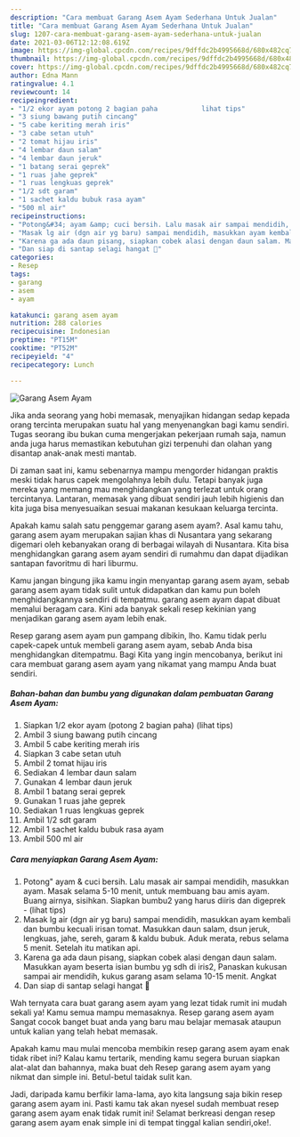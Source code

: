 ```yaml
---
description: "Cara membuat Garang Asem Ayam Sederhana Untuk Jualan"
title: "Cara membuat Garang Asem Ayam Sederhana Untuk Jualan"
slug: 1207-cara-membuat-garang-asem-ayam-sederhana-untuk-jualan
date: 2021-03-06T12:12:08.619Z
image: https://img-global.cpcdn.com/recipes/9dffdc2b4995668d/680x482cq70/garang-asem-ayam-foto-resep-utama.jpg
thumbnail: https://img-global.cpcdn.com/recipes/9dffdc2b4995668d/680x482cq70/garang-asem-ayam-foto-resep-utama.jpg
cover: https://img-global.cpcdn.com/recipes/9dffdc2b4995668d/680x482cq70/garang-asem-ayam-foto-resep-utama.jpg
author: Edna Mann
ratingvalue: 4.1
reviewcount: 14
recipeingredient:
- "1/2 ekor ayam potong 2 bagian paha           lihat tips"
- "3 siung bawang putih cincang"
- "5 cabe keriting merah iris"
- "3 cabe setan utuh"
- "2 tomat hijau iris"
- "4 lembar daun salam"
- "4 lembar daun jeruk"
- "1 batang serai geprek"
- "1 ruas jahe geprek"
- "1 ruas lengkuas geprek"
- "1/2 sdt garam"
- "1 sachet kaldu bubuk rasa ayam"
- "500 ml air"
recipeinstructions:
- "Potong&#34; ayam &amp; cuci bersih. Lalu masak air sampai mendidih, masukkan ayam. Masak selama 5-10 menit, untuk membuang bau amis ayam. Buang airnya, sisihkan. Siapkan bumbu2 yang harus diiris dan digeprek           (lihat tips)"
- "Masak lg air (dgn air yg baru) sampai mendidih, masukkan ayam kembali dan bumbu kecuali irisan tomat. Masukkan daun salam, dsun jeruk, lengkuas, jahe, sereh, garam &amp; kaldu bubuk. Aduk merata, rebus selama 5 menit. Setelah itu matikan api."
- "Karena ga ada daun pisang, siapkan cobek alasi dengan daun salam. Masukkan ayam beserta isian bumbu yg sdh di iris2, Panaskan kukusan sampai air mendidih, kukus garang asam selama 10-15 menit. Angkat"
- "Dan siap di santap selagi hangat 🤤"
categories:
- Resep
tags:
- garang
- asem
- ayam

katakunci: garang asem ayam 
nutrition: 288 calories
recipecuisine: Indonesian
preptime: "PT15M"
cooktime: "PT52M"
recipeyield: "4"
recipecategory: Lunch

---
```



![Garang Asem Ayam](https://img-global.cpcdn.com/recipes/9dffdc2b4995668d/680x482cq70/garang-asem-ayam-foto-resep-utama.jpg)

Jika anda seorang yang hobi memasak, menyajikan hidangan sedap kepada orang tercinta merupakan suatu hal yang menyenangkan bagi kamu sendiri. Tugas seorang ibu bukan cuma mengerjakan pekerjaan rumah saja, namun anda juga harus memastikan kebutuhan gizi terpenuhi dan olahan yang disantap anak-anak mesti mantab.

Di zaman  saat ini, kamu sebenarnya mampu mengorder hidangan praktis meski tidak harus capek mengolahnya lebih dulu. Tetapi banyak juga mereka yang memang mau menghidangkan yang terlezat untuk orang tercintanya. Lantaran, memasak yang dibuat sendiri jauh lebih higienis dan kita juga bisa menyesuaikan sesuai makanan kesukaan keluarga tercinta. 



Apakah kamu salah satu penggemar garang asem ayam?. Asal kamu tahu, garang asem ayam merupakan sajian khas di Nusantara yang sekarang digemari oleh kebanyakan orang di berbagai wilayah di Nusantara. Kita bisa menghidangkan garang asem ayam sendiri di rumahmu dan dapat dijadikan santapan favoritmu di hari liburmu.

Kamu jangan bingung jika kamu ingin menyantap garang asem ayam, sebab garang asem ayam tidak sulit untuk didapatkan dan kamu pun boleh menghidangkannya sendiri di tempatmu. garang asem ayam dapat dibuat memalui beragam cara. Kini ada banyak sekali resep kekinian yang menjadikan garang asem ayam lebih enak.

Resep garang asem ayam pun gampang dibikin, lho. Kamu tidak perlu capek-capek untuk membeli garang asem ayam, sebab Anda bisa menghidangkan ditempatmu. Bagi Kita yang ingin mencobanya, berikut ini cara membuat garang asem ayam yang nikamat yang mampu Anda buat sendiri.

<!--inarticleads1-->

##### Bahan-bahan dan bumbu yang digunakan dalam pembuatan Garang Asem Ayam:

1. Siapkan 1/2 ekor ayam (potong 2 bagian paha)           (lihat tips)
1. Ambil 3 siung bawang putih cincang
1. Ambil 5 cabe keriting merah iris
1. Siapkan 3 cabe setan utuh
1. Ambil 2 tomat hijau iris
1. Sediakan 4 lembar daun salam
1. Gunakan 4 lembar daun jeruk
1. Ambil 1 batang serai geprek
1. Gunakan 1 ruas jahe geprek
1. Sediakan 1 ruas lengkuas geprek
1. Ambil 1/2 sdt garam
1. Ambil 1 sachet kaldu bubuk rasa ayam
1. Ambil 500 ml air




<!--inarticleads2-->

##### Cara menyiapkan Garang Asem Ayam:

1. Potong&#34; ayam &amp; cuci bersih. Lalu masak air sampai mendidih, masukkan ayam. Masak selama 5-10 menit, untuk membuang bau amis ayam. Buang airnya, sisihkan. Siapkan bumbu2 yang harus diiris dan digeprek -           (lihat tips)
1. Masak lg air (dgn air yg baru) sampai mendidih, masukkan ayam kembali dan bumbu kecuali irisan tomat. Masukkan daun salam, dsun jeruk, lengkuas, jahe, sereh, garam &amp; kaldu bubuk. Aduk merata, rebus selama 5 menit. Setelah itu matikan api.
1. Karena ga ada daun pisang, siapkan cobek alasi dengan daun salam. Masukkan ayam beserta isian bumbu yg sdh di iris2, Panaskan kukusan sampai air mendidih, kukus garang asam selama 10-15 menit. Angkat
1. Dan siap di santap selagi hangat 🤤




Wah ternyata cara buat garang asem ayam yang lezat tidak rumit ini mudah sekali ya! Kamu semua mampu memasaknya. Resep garang asem ayam Sangat cocok banget buat anda yang baru mau belajar memasak ataupun untuk kalian yang telah hebat memasak.

Apakah kamu mau mulai mencoba membikin resep garang asem ayam enak tidak ribet ini? Kalau kamu tertarik, mending kamu segera buruan siapkan alat-alat dan bahannya, maka buat deh Resep garang asem ayam yang nikmat dan simple ini. Betul-betul taidak sulit kan. 

Jadi, daripada kamu berfikir lama-lama, ayo kita langsung saja bikin resep garang asem ayam ini. Pasti kamu tak akan nyesel sudah membuat resep garang asem ayam enak tidak rumit ini! Selamat berkreasi dengan resep garang asem ayam enak simple ini di tempat tinggal kalian sendiri,oke!.

